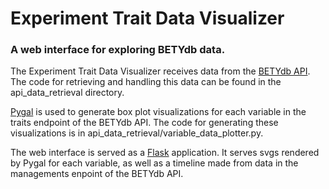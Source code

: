 # Experiment Trait Data Visualizer
### A web interface for exploring BETYdb data.

The Experiment Trait Data Visualizer receives data from the [BETYdb API](https://pecan.gitbooks.io/betydb-data-access/content/).
The code for retrieving and handling this data can be found in the api_data_retrieval directory.

[Pygal](http://pygal.org/en/stable/) is used to generate box plot visualizations for each variable in the traits endpoint of the BETYdb API.
The code for generating these visualizations is in api_data_retrieval/variable_data_plotter.py.

The web interface is served as a [Flask](http://flask.pocoo.org/) application.
It serves svgs rendered by Pygal for each variable, as well as a timeline made from data in the managements enpoint of the BETYdb API.
